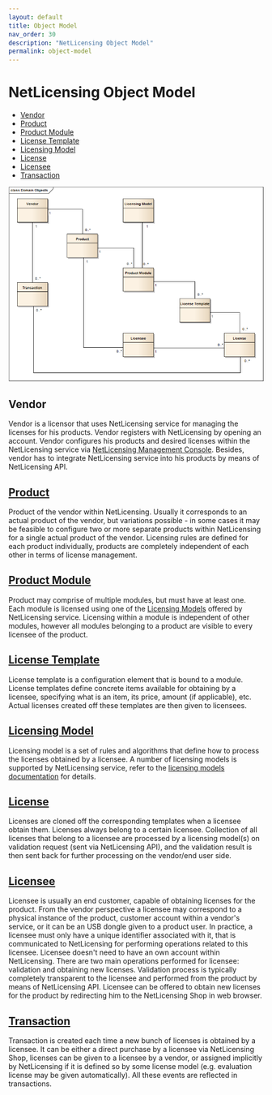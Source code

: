 ```yaml
---
layout: default
title: Object Model
nav_order: 30
description: "NetLicensing Object Model"
permalink: object-model
---
```


NetLicensing Object Model
=========================

-   [Vendor](#vendor)
-   [Product](#product)
-   [Product Module](#product-module)
-   [License Template](#license-template)
-   [Licensing Model](#licensing-model)
-   [License](#license)
-   [Licensee](#licensee)
-   [Transaction](#transaction)

<img src="assets/images/11010225/10977322.png" usemap="#object-model-map"/>
<map name="object-model-map">
    <area target="" alt="Vendor" title="Vendor" href="#vendor" coords="25,35,115,105" shape="rect">
    <area target="" alt="Product" title="Product" href="#product" coords="172,140,261,207" shape="rect">
    <area target="" alt="Product Module" title="Product Module" href="#product-module" coords="337,239,425,306" shape="rect">
    <area target="" alt="License Template" title="License Template" href="#license-template" coords="502,328,590,396" shape="rect">
    <area target="" alt="Licensee" title="Licensee" href="#licensee" coords="337,430,425,498" shape="rect">
    <area target="" alt="License" title="License" href="#license" coords="633,430,721,498" shape="rect">
    <area target="" alt="Transaction" title="Transaction" href="#transaction" coords="26,282,115,350" shape="rect">
    <area target="" alt="Licensing Model" title="Licensing Model" href="licensing-model" coords="337,36,425,103" shape="rect">
</map>

Vendor
------

Vendor is a licensor that uses NetLicensing service for managing the
licenses for his products. Vendor registers with NetLicensing by opening
an account. Vendor configures his products and desired licenses within
the NetLicensing service via
<a href="https://go.netlicensing.io/console/v2/" class="external-link">NetLicensing Management Console</a>.
Besides, vendor has to integrate NetLicensing service into his products
by means of NetLicensing API.

<a href="https://go.netlicensing.io/javadoc/v2/com/labs64/netlicensing/domain/entity/Product.html" class="external-link">Product</a>
------------------------------------------------------------------------------------------------------------------------------------

Product of the vendor within NetLicensing. Usually it corresponds to an
actual product of the vendor, but variations possible - in some cases it
may be feasible to configure two or more separate products within
NetLicensing for a single actual product of the vendor. Licensing rules
are defined for each product individually, products are completely
independent of each other in terms of license management.

<a href="https://go.netlicensing.io/javadoc/v2/com/labs64/netlicensing/domain/entity/ProductModule.html" class="external-link">Product Module</a>
-------------------------------------------------------------------------------------------------------------------------------------------------

Product may comprise of multiple modules, but must have at least one.
Each module is licensed using one of the [Licensing
Models](licensing-models) offered by NetLicensing service.
Licensing within a module is independent of other modules, however all
modules belonging to a product are visible to every licensee of the
product.

<a href="https://go.netlicensing.io/javadoc/v2/com/labs64/netlicensing/domain/entity/LicenseTemplate.html" class="external-link">License Template</a>
-----------------------------------------------------------------------------------------------------------------------------------------------------

License template is a configuration element that is bound to a module.
License templates define concrete items available for obtaining by a
licensee, specifying what is an item, its price, amount (if applicable),
etc. Actual licenses created off these templates are then given to
licensees.

[Licensing Model](licensing-models)
-------------------------------------------------

Licensing model is a set of rules and algorithms that define how to
process the licenses obtained by a licensee. A number of licensing
models is supported by NetLicensing service, refer to the [licensing
models documentation](licensing-models) for details.

<a href="https://go.netlicensing.io/javadoc/v2/com/labs64/netlicensing/domain/entity/License.html" class="external-link">License</a>
------------------------------------------------------------------------------------------------------------------------------------

Licenses are cloned off the corresponding templates when a licensee
obtain them. Licenses always belong to a certain licensee. Collection of
all licenses that belong to a licensee are processed by a licensing
model(s) on validation request (sent via NetLicensing API), and the
validation result is then sent back for further processing on the
vendor/end user side.

<a href="https://go.netlicensing.io/javadoc/v2/com/labs64/netlicensing/domain/entity/Licensee.html" class="external-link">Licensee</a>
--------------------------------------------------------------------------------------------------------------------------------------

Licensee is usually an end customer, capable of obtaining licenses for
the product. From the vendor perspective a licensee may correspond to a
physical instance of the product, customer account within a vendor's
service, or it can be an USB dongle given to a product user. In
practice, a licensee must only have a unique identifier associated with
it, that is communicated to NetLicensing for performing operations
related to this licensee. Licensee doesn't need to have an own account
within NetLicensing. There are two main operations performed for
licensee: validation and obtaining new licenses. Validation process is
typically completely transparent to the licensee and performed from the
product by means of NetLicensing API. Licensee can be offered to obtain
new licenses for the product by redirecting him to the NetLicensing Shop
in web browser.

<a href="https://go.netlicensing.io/javadoc/v2/com/labs64/netlicensing/domain/entity/Transaction.html" class="external-link">Transaction</a>
--------------------------------------------------------------------------------------------------------------------------------------------

Transaction is created each time a new bunch of licenses is obtained by
a licensee. It can be either a direct purchase by a licensee via
NetLicensing Shop, licenses can be given to a licensee by a vendor, or
assigned implicitly by NetLicensing if it is defined so by some license
model (e.g. evaluation license may be given automatically). All these
events are reflected in transactions.

